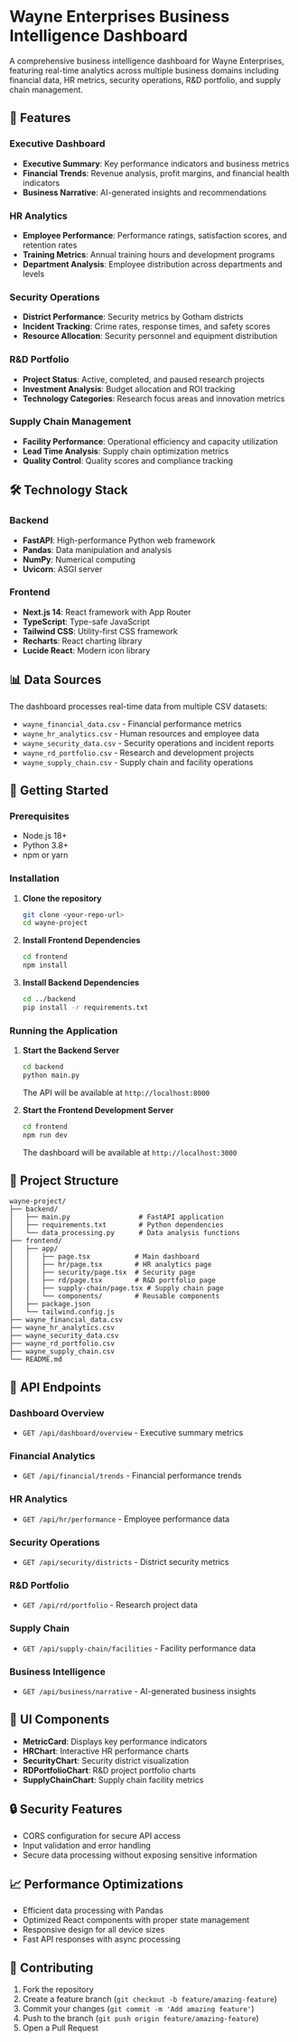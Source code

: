 # Wayne Enterprises Business Intelligence Dashboard

A comprehensive business intelligence dashboard for Wayne Enterprises, featuring real-time analytics across multiple business domains including financial data, HR metrics, security operations, R&D portfolio, and supply chain management.

## 🚀 Features

### Executive Dashboard
- **Executive Summary**: Key performance indicators and business metrics
- **Financial Trends**: Revenue analysis, profit margins, and financial health indicators
- **Business Narrative**: AI-generated insights and recommendations

### HR Analytics
- **Employee Performance**: Performance ratings, satisfaction scores, and retention rates
- **Training Metrics**: Annual training hours and development programs
- **Department Analysis**: Employee distribution across departments and levels

### Security Operations
- **District Performance**: Security metrics by Gotham districts
- **Incident Tracking**: Crime rates, response times, and safety scores
- **Resource Allocation**: Security personnel and equipment distribution

### R&D Portfolio
- **Project Status**: Active, completed, and paused research projects
- **Investment Analysis**: Budget allocation and ROI tracking
- **Technology Categories**: Research focus areas and innovation metrics

### Supply Chain Management
- **Facility Performance**: Operational efficiency and capacity utilization
- **Lead Time Analysis**: Supply chain optimization metrics
- **Quality Control**: Quality scores and compliance tracking

## 🛠️ Technology Stack

### Backend
- **FastAPI**: High-performance Python web framework
- **Pandas**: Data manipulation and analysis
- **NumPy**: Numerical computing
- **Uvicorn**: ASGI server

### Frontend
- **Next.js 14**: React framework with App Router
- **TypeScript**: Type-safe JavaScript
- **Tailwind CSS**: Utility-first CSS framework
- **Recharts**: React charting library
- **Lucide React**: Modern icon library

## 📊 Data Sources

The dashboard processes real-time data from multiple CSV datasets:
- `wayne_financial_data.csv` - Financial performance metrics
- `wayne_hr_analytics.csv` - Human resources and employee data
- `wayne_security_data.csv` - Security operations and incident reports
- `wayne_rd_portfolio.csv` - Research and development projects
- `wayne_supply_chain.csv` - Supply chain and facility operations

## 🚀 Getting Started

### Prerequisites
- Node.js 18+ 
- Python 3.8+
- npm or yarn

### Installation

1. **Clone the repository**
   ```bash
   git clone <your-repo-url>
   cd wayne-project
   ```

2. **Install Frontend Dependencies**
   ```bash
   cd frontend
   npm install
   ```

3. **Install Backend Dependencies**
   ```bash
   cd ../backend
   pip install -r requirements.txt
   ```

### Running the Application

1. **Start the Backend Server**
   ```bash
   cd backend
   python main.py
   ```
   The API will be available at `http://localhost:8000`

2. **Start the Frontend Development Server**
   ```bash
   cd frontend
   npm run dev
   ```
   The dashboard will be available at `http://localhost:3000`

## 📁 Project Structure

```
wayne-project/
├── backend/
│   ├── main.py                 # FastAPI application
│   ├── requirements.txt        # Python dependencies
│   └── data_processing.py      # Data analysis functions
├── frontend/
│   ├── app/
│   │   ├── page.tsx           # Main dashboard
│   │   ├── hr/page.tsx        # HR analytics page
│   │   ├── security/page.tsx  # Security page
│   │   ├── rd/page.tsx        # R&D portfolio page
│   │   ├── supply-chain/page.tsx # Supply chain page
│   │   └── components/        # Reusable components
│   ├── package.json
│   └── tailwind.config.js
├── wayne_financial_data.csv
├── wayne_hr_analytics.csv
├── wayne_security_data.csv
├── wayne_rd_portfolio.csv
├── wayne_supply_chain.csv
└── README.md
```

## 🔧 API Endpoints

### Dashboard Overview
- `GET /api/dashboard/overview` - Executive summary metrics

### Financial Analytics
- `GET /api/financial/trends` - Financial performance trends

### HR Analytics
- `GET /api/hr/performance` - Employee performance data

### Security Operations
- `GET /api/security/districts` - District security metrics

### R&D Portfolio
- `GET /api/rd/portfolio` - Research project data

### Supply Chain
- `GET /api/supply-chain/facilities` - Facility performance data

### Business Intelligence
- `GET /api/business/narrative` - AI-generated business insights

## 🎨 UI Components

- **MetricCard**: Displays key performance indicators
- **HRChart**: Interactive HR performance charts
- **SecurityChart**: Security district visualization
- **RDPortfolioChart**: R&D project portfolio charts
- **SupplyChainChart**: Supply chain facility metrics

## 🔒 Security Features

- CORS configuration for secure API access
- Input validation and error handling
- Secure data processing without exposing sensitive information

## 📈 Performance Optimizations

- Efficient data processing with Pandas
- Optimized React components with proper state management
- Responsive design for all device sizes
- Fast API responses with async processing

## 🤝 Contributing

1. Fork the repository
2. Create a feature branch (`git checkout -b feature/amazing-feature`)
3. Commit your changes (`git commit -m 'Add amazing feature'`)
4. Push to the branch (`git push origin feature/amazing-feature`)
5. Open a Pull Request
